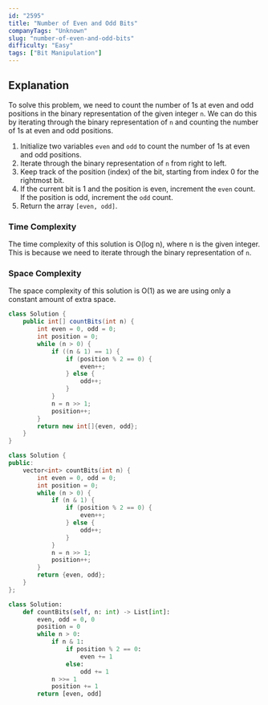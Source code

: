 ```yaml
---
id: "2595"
title: "Number of Even and Odd Bits"
companyTags: "Unknown"
slug: "number-of-even-and-odd-bits"
difficulty: "Easy"
tags: ["Bit Manipulation"]
---
```


## Explanation
To solve this problem, we need to count the number of 1s at even and odd positions in the binary representation of the given integer `n`. We can do this by iterating through the binary representation of `n` and counting the number of 1s at even and odd positions.

1. Initialize two variables `even` and `odd` to count the number of 1s at even and odd positions.
2. Iterate through the binary representation of `n` from right to left.
3. Keep track of the position (index) of the bit, starting from index 0 for the rightmost bit.
4. If the current bit is 1 and the position is even, increment the `even` count. If the position is odd, increment the `odd` count.
5. Return the array `[even, odd]`.

### Time Complexity
The time complexity of this solution is O(log n), where n is the given integer. This is because we need to iterate through the binary representation of `n`.

### Space Complexity
The space complexity of this solution is O(1) as we are using only a constant amount of extra space.
```java
class Solution {
    public int[] countBits(int n) {
        int even = 0, odd = 0;
        int position = 0;
        while (n > 0) {
            if ((n & 1) == 1) {
                if (position % 2 == 0) {
                    even++;
                } else {
                    odd++;
                }
            }
            n = n >> 1;
            position++;
        }
        return new int[]{even, odd};
    }
}
```

```cpp
class Solution {
public:
    vector<int> countBits(int n) {
        int even = 0, odd = 0;
        int position = 0;
        while (n > 0) {
            if (n & 1) {
                if (position % 2 == 0) {
                    even++;
                } else {
                    odd++;
                }
            }
            n = n >> 1;
            position++;
        }
        return {even, odd};
    }
};
```

```python
class Solution:
    def countBits(self, n: int) -> List[int]:
        even, odd = 0, 0
        position = 0
        while n > 0:
            if n & 1:
                if position % 2 == 0:
                    even += 1
                else:
                    odd += 1
            n >>= 1
            position += 1
        return [even, odd]
```